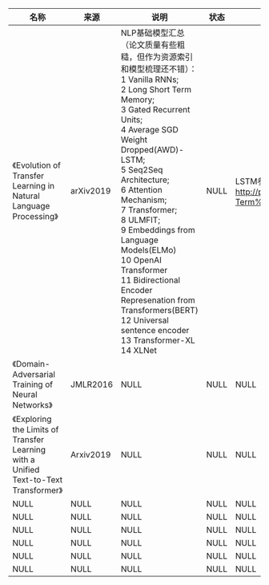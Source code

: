 |名称  |  来源   | 说明  |状态   | 备注  |
|  ----  | ----  |----  | ----  |----  |
| 《Evolution of Transfer Learning in Natural Language Processing》| arXiv2019|NLP基础模型汇总（论文质量有些粗糙，但作为资源索引和模型梳理还不错）：<br/>1 Vanilla RNNs;<br/>2 Long Short Term Memory;<br/>3 Gated Recurrent Units;<br/>4 Average SGD Weight Dropped(AWD)-LSTM;<br/>5 Seq2Seq Architecture;<br/>6 Attention Mechanism;<br/>7 Transformer;<br/>8 ULMFIT;<br/>9 Embeddings from Language Models(ELMo)<br/>10 OpenAI Transformer<br/>11 Bidirectional Encoder Represenation from Transformers(BERT)<br/>12 Universal sentence encoder<br/>13 Transformer-XL<br/>14 XLNet|NULL |LSTM参考：http://pages.cs.wisc.edu/~shavlik/cs638/lectureNotes/Long%20Short-Term%20Memory%20Networks.pdf|
| 《Domain-Adversarial Training of Neural Networks》  | JMLR2016 |NULL |NULL |NULL |
| 《Exploring the Limits of Transfer Learning with a Unified Text-to-Text Transformer》  | Arxiv2019 |NULL |NULL |NULL |
| NULL  | NULL |NULL |NULL |NULL |
| NULL  | NULL |NULL |NULL |NULL |
| NULL  | NULL |NULL |NULL |NULL |
| NULL  | NULL |NULL |NULL |NULL |
| NULL  | NULL |NULL |NULL |NULL |
| NULL  | NULL |NULL |NULL |NULL |
